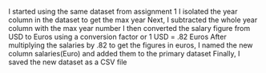 I started using the same dataset from assignment 1 
I isolated the year column in the dataset to get the max year 
Next, I subtracted the whole year column with the max year number 
I then converted the salary figure from USD to Euros using a conversion factor or 1 USD = .82 Euros
After multiplying the salaries by .82 to get the figures in euros, I named the new column salaries(Euro) and added them to the primary dataset
Finally, I saved the new dataset as a CSV file
